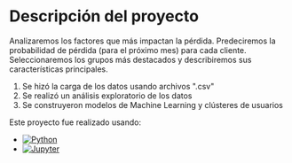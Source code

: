 # Descripción del proyecto

Analizaremos los factores que más impactan la pérdida. Predeciremos la probabilidad de pérdida (para el próximo mes) para cada cliente. Seleccionaremos los grupos más destacados y describiremos sus características principales.

1. Se hizó la carga de los datos usando archivos ".csv"
2. Se realizó un análisis exploratorio de los datos
3. Se construyeron modelos de Machine Learning y clústeres de usuarios

Este proyecto fue realizado usando:
- [![Python](https://img.shields.io/badge/Python-yellow?style=for-the-badge&logo=python&logoColor=white&labelColor=101010)]()
- [![Jupyter](https://img.shields.io/badge/Jupyter_Notebook-F37626?style=for-the-badge&logo=jupyter&logoColor=F37626&labelColor=101010)]()
